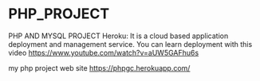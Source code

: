 # PHP_PROJECT
PHP AND MYSQL PROJECT
Heroku: It is a cloud based application deployment and management service.
You can learn deployment with this video
https://www.youtube.com/watch?v=aUW5GAFhu6s

my php project web site
https://phpgc.herokuapp.com/
